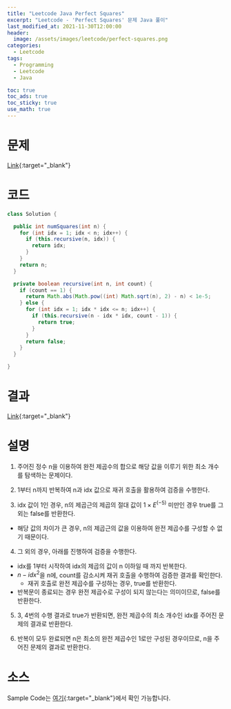 ```yaml
---
title: "Leetcode Java Perfect Squares"
excerpt: "Leetcode - 'Perfect Squares' 문제 Java 풀이"
last_modified_at: 2021-11-30T12:00:00
header:
  image: /assets/images/leetcode/perfect-squares.png
categories:
  - Leetcode
tags:
  - Programming
  - Leetcode
  - Java

toc: true
toc_ads: true
toc_sticky: true
use_math: true
---
```

# 문제
[Link](https://leetcode.com/problems/perfect-squares/){:target="_blank"}

# 코드
```java
class Solution {

  public int numSquares(int n) {
    for (int idx = 1; idx < n; idx++) {
      if (this.recursive(n, idx)) {
        return idx;
      }
    }
    return n;
  }

  private boolean recursive(int n, int count) {
    if (count == 1) {
      return Math.abs(Math.pow((int) Math.sqrt(n), 2) - n) < 1e-5;
    } else {
      for (int idx = 1; idx * idx <= n; idx++) {
        if (this.recursive(n - idx * idx, count - 1)) {
          return true;
        }
      }
      return false;
    }
  }

}
```

# 결과
[Link](https://leetcode.com/submissions/detail/594658661/){:target="_blank"}

# 설명
1. 주어진 정수 n을 이용하여 완전 제곱수의 합으로 해당 값을 이루기 위한 최소 개수를 탐색하는 문제이다.

2. 1부터 n까지 반복하여 n과 idx 값으로 재귀 호출을 활용하여 검증을 수행한다.

3. idx 값이 1인 경우, n의 제곱근의 제곱의 절대 값이 $1 \times E^(-5)$ 미만인 경우 true를 그 외는 false를 반환한다.
- 해당 값의 차이가 큰 경우, n의 제곱근의 값을 이용하여 완전 제곱수를 구성할 수 없기 때문이다.

4. 그 외의 경우, 아래를 진행하여 검증을 수행한다.
- idx를 1부터 시작하여 idx의 제곱의 값이 n 이하일 때 까지 반복한다.
- $n - idx^2$을 n에, count를 감소시켜 재귀 호출을 수행하여 검증한 결과를 확인한다.
  - 재귀 호출로 완전 제곱수를 구성하는 경우, true를 반환한다.
- 반복문이 종료되는 경우 완전 제곱수로 구성이 되지 않는다는 의미이므로, false를 반환한다.

5. 3, 4번의 수행 결과로 true가 반환되면, 완전 제곱수의 최소 개수인 idx를 주어진 문제의 결과로 반환한다.

6. 반복이 모두 완료되면 n은 최소의 완전 제곱수인 1로만 구성된 경우이므로, n을 주어진 문제의 결과로 반환한다.

# 소스
Sample Code는 [여기](https://github.com/GracefulSoul/leetcode/blob/master/src/main/java/gracefulsoul/problems/PerfectSquares.java){:target="_blank"}에서 확인 가능합니다.